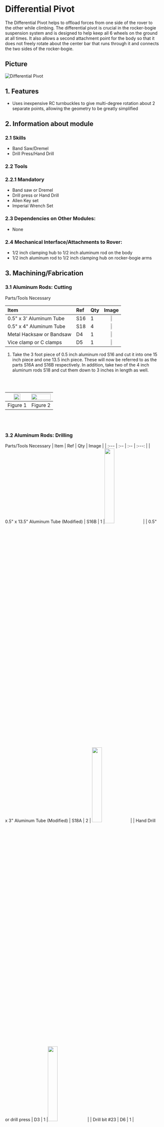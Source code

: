 # Differential Pivot

The Differential Pivot helps to offload forces from one side of the rover to the other while climbing. The differential pivot is crucial in the rocker-bogie suspension system and is designed to help keep all 6 wheels on the ground at all times. It also allows a second attachment point for the body so that it does not freely rotate about the center bar that runs through it and connects the two sides of the rocker-bogie.

## Picture

![Differential Pivot](/images/differential_pivot/Differential_Pivot.png) 

## 1. Features 

  * Uses inexpensive RC turnbuckles to give multi-degree rotation about 2 separate points, allowing the geometry to be greatly simplified

## 2. Information about module
### 2.1 Skills

  * Band Saw/Dremel
  * Drill Press/Hand Drill

### 2.2 Tools

### 2.2.1 Mandatory 

  * Band saw or Dremel
  * Drill press or Hand Drill
  * Allen Key set
  * Imperial Wrench Set

### 2.3 Dependencies on Other Modules:
  * None

### 2.4 Mechanical Interface/Attachments to Rover:
  * 1/2 inch clamping hub to 1/2 inch aluminum rod on the body
  * 1/2 inch aluminum rod to 1/2 inch clamping hub on rocker-bogie arms

## 3. Machining/Fabrication

### 3.1 Aluminum Rods: Cutting
   Parts/Tools Necessary

   | Item | Ref | Qty | Image |
   | :--- | :-- | :-- | :---: |
   | 0.5" x 3' Aluminum Tube | S16 | 1 | <img src="/images/components/structural/S16.png" width="25%">|
   | 0.5" x 4" Aluminum Tube | S18 | 4 | <img src="/images/components/structural/S18.png" width="25%"> |
   | Metal Hacksaw or Bandsaw | D4 | 1  |  <img src="/images/components/tools/D4.png" width="25%"> |
   | Vice clamp or C clamps | D5 | 1 |  <img src="/images/components/tools/D5.png" width="25%">|

   1. Take the 3 foot piece of 0.5 inch aluminum rod S16 and cut it into one 15 inch piece and one 13.5 inch piece. These will now be referred to as the parts S16A and S16B respectively. In addition, take two of the 4 inch aluminum rods S18 and cut them down to 3 inches in length as well.

   <br/><br/>

   | <img src="/images/differential_pivot/15inch_cut.png" width="60%"> | <img src="/images/differential_pivot/3inch_cut.png" width="100%">|
   |:-:|:-:|
   | Figure 1| Figure 2 |

   <br/><br/>

### 3.2 Aluminum Rods: Drilling
   Parts/Tools Necessary
   | Item | Ref | Qty | Image |
   | :--- | :-- | :-- | :---: |
   | 0.5" x 13.5" Aluminum Tube (Modified) | S16B | 1 |<img src="/images/components/structural/S16.png" width="25%">|
   | 0.5" x 3" Aluminum Tube (Modified) | S18A | 2 | <img src="/images/components/structural/S16.png" width="25%">|
   | Hand Drill or drill press | D3 | 1 |<img src="/images/components/tools/D3.png" width="25%"> |
   | Drill bit #23 | D6 | 1 | <img src="/images/components/tools/D6.png" width="25%"> |
   | Center punch or start drill bit | D7 | 1 | <img src="/images/components/tools/D7.png" width="25%">  |
   | Vice or V-clamp | D8 | 1 |<img src="/images/components/tools/D8.png" width="25%">  | 


   The turnbuckles must be attached to the differential pivot and rocker-bogie arm. We will accomplish this by drilling holes in the aluminum beam S16B and attaching two 5-hole aluminum bars on each side.
    
### 3.2.1 Hole drilling  
   Using a vice or clamp, firmly grab onto the 0.5 x 13.5 inch rod S16B with the end extending out around 2 inches from the edge of the vice/clamp. Mark the dimensions as shown in Figure 3. Carefully use a center drill to start the a center hole for these holes. It is important that the center hole is as centered as possible to prevent the bit from walk- ing/slipping during drilling, which could result in the bit breaking. Then, use a #23 (0.154 inch diameter) drill bit and drill all the way through both sides of the rod. This makes the S16B’ part.


   <br/><br/>

   | <img src="/images/differential_pivot/Differential_Pivot_Cut.png" width="100%"> |
   | :--: |
   | Figure 3 |


   <br/><br/>

### 3.2.2 Test fit 
   Test the holes by taking the 5 Hole Aluminum Beams S21 and screws B7 and making sure that the screws go all the way through as shown in Figure 4. If they do not fit, you can Figure 3: Testing the differential pivot holes Flip the rod around and repeat the steps for the other side, making sure to align the holes’ axes as much as possible such that the holes are all parallel to the previous set.

   <br/><br/>

   | <img src="/images/differential_pivot/Differential_Align.png" width="100%"> |
   | :--: |
   | Figure 4 |

   <br/><br/>

### 3.2.3 Hole drilling
  Next, take two of the 0.5x3 inch hollow rods S18 and create the same set of holes as before, showed again in Figure 5 (this time, drill holes on just one end of each of the rods). Test each of the sets of holes to make sure the 5-hole aluminum beams will attach to each of the rods. These will now be the part S18B

  <br/><br/>

  | <img src="/images/differential_pivot/Differential_Standoff_Cut.png" width="100%"> |
  | :--: |
  | Figure 5 |

  <br/><br/>

## 4. Mechanical Assembly
  Parts/Tools Necessary

  | Item | Ref | Qty | Image | Item | Ref | Qty | Image|
  | :--- | :-- | :-- | :---: | :--- | :-- | :-- | :--: |
  | Single Pattern Bracket | S8 | 1 | <img src="/images/components/structural/S16.png" width="30%"> | #6-32x1.25" Button Head Screw | B7 | 8 |<img src="/images/components/screws/B7.png" width="100%"> |
  | 0.5" Circular Clamping Hub | S13 | 1 | <img src="/images/components/structural/S13.png" width="30%">| #4-40x1.25" Button Head Screw | B9 | 4 | <img src="/images/components/screws/B9.png" width="100%"> |
  | 0.5" x 13.5" Aluminum Tube (Modified) | S16B | 1 |<img src="/images/components/structural/S16B.png" width="30%">| #6-32 Hex nut | B11 | 8 | <img src="/images/components/screws/B11.png" width="100%"> |
  | 0.5" x 3" Aluminum Tube (Modified) | S18B | 2 | <img src="/images/components/structural/S18B.png" width="30%">| #4-40 Hex nut | B12 | 4 | <img src="/images/components/screws/B12.png" width="100%"> |
  | 0.5" Bottom Bore Clamp | S20 | 2 | <img src="/images/components/structural/S20.png" width="15%">| #4-40 Washer | W2 | 24 | <img src="/images/components/washers/W2.png" width="100%"> | 
  | 5 Hole Aluminum Beam | S21 | 8 | <img src="/images/components/structural/S21.png" width="15%">| Wrench Set | D1 | 1 | <img src="/images/components/tools/D1.png" width="100%"> |
  | RC Turnbuckle | S32 | 2 |<img src="/images/components/structural/S32.png" width="15%">|  Allen Key Set | D2 | 1 | <img src="/images/components/tools/D2.png" width="100%"> |
  | #6-32x1/4" Button Head Screw | B1 | 8 | <img src="/images/components/screws/B1.png" width="30%"> | | | | | 

### 4.1 Build the Differential pivot block
### 4.1.1 Build clamping hub assembly
  Attach the the bottom bore clamping hubs S20 to the single pattern bracket S8 using screws B1. Then mount the 0.5” clamping hub S13 to the bottom of this assembly using B1 screws.

   <br/><br/>
   
  | <img src="/images/differential_pivot/Diff_Step_1.png" width="100%"> | <img src="/images/differential_pivot/Diff_Step_2.png" width="70%">|
  |:-:|:-:|
  | Figure 6| Figure 7 |


   <br/><br/>

### 4.1.2 Differential Pivot:

   Attach the turnbuckle S32 to the modified 13.5-inch aluminum rod S16B as shown using the 5-hole aluminum bars S21, washers W2, screws B7 and B9, hex nuts B11 and B12. The outermost screw is the #4 screw, the others are #6.

   <br/><br/>

  | <img src="/images/differential_pivot/Diff_Step_3.png" width="80%"> | <img src="/images/differential_pivot/Diff_Step_4.png" width="100%">|
  |:-:|:-:|
  | Figure 8 | Figure 9 |

   <br/><br/>

### 4.1.3 Differential Pivot continued
 Pass the 13.5inch rod through the clamping hub assembly, making sure to center it as much as possible. Then repeat step 2 for the other side of the differential pivot. If necessary, unscrew the turnbuckles (by twisting the middle) to insert the rods into place, then screw the turnbuckle back together.

   <br/><br/>

  | <img src="/images/differential_pivot/Diff_Step_5.png" width="100%">| <img src="/images/differential_pivot/Diff_Step_6.png" width="90%">|
  |:-:|:-:|
  | Figure 8 | Figure 9 |

   <br/><br/>

### 4.1.3 Differential Pivot Vertical rods
  Repeat step 2 on each of the the 3 inch aluminum rods S18B. Finally, attach all the pieces of the turnbuckles together. Your differential pivot is now complete.

   <br/><br/>

  | <img src="/images/differential_pivot/Diff_Step_7.png" width="100%"> |
  | :--: |
  | Figure 10 |

   <br/><br/>
   
## Disclaimer

Reference herein to any specific commercial product, process, or service by trade name, trademark, manufacturer, or otherwise, does not constitute or imply its endorsement by the United States Government or the Jet Propulsion Laboratory, California Institute of Technology. ⃝c 2018 California Institute of Technology. Government sponsorship acknowledged.
